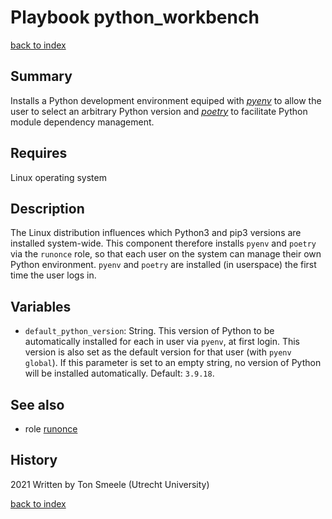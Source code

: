 # Playbook python_workbench
[back to index](../index.md#Playbooks)

## Summary
Installs a Python development environment equiped with 
*[pyenv](https://pypi.org/project/pyenv/)* 
to allow the user to select an arbitrary Python version and
*[poetry](https://pypi.org/project/poetry/)* 
to facilitate Python module dependency management.

## Requires
Linux operating system

## Description
The Linux distribution influences which Python3 and pip3 versions are installed system-wide. This component therefore installs `pyenv` and `poetry` via the `runonce` role, so that each user on the system can manage their own Python environment. `pyenv` and `poetry` are installed (in userspace) the first time the user logs in.

## Variables

- `default_python_version`: String. This version of Python to be automatically installed for each in user via `pyenv`, at first login. This version is also set as the default version for that user (with `pyenv global`). If this parameter is set to an empty string, no version of Python will be installed automatically. Default: `3.9.18`.

## See also

- role [runonce](../roles/runonce.md)

## History
2021 Written by Ton Smeele (Utrecht University)

[back to index](../index.md#Playbooks)
